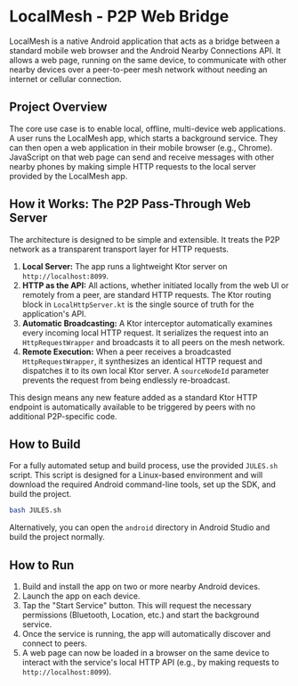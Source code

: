 # LocalMesh - P2P Web Bridge

LocalMesh is a native Android application that acts as a bridge between a standard mobile web browser and the Android Nearby Connections API. It allows a web page, running on the same device, to communicate with other nearby devices over a peer-to-peer mesh network without needing an internet or cellular connection.

## Project Overview

The core use case is to enable local, offline, multi-device web applications. A user runs the LocalMesh app, which starts a background service. They can then open a web application in their mobile browser (e.g., Chrome). JavaScript on that web page can send and receive messages with other nearby phones by making simple HTTP requests to the local server provided by the LocalMesh app.

## How it Works: The P2P Pass-Through Web Server

The architecture is designed to be simple and extensible. It treats the P2P network as a transparent transport layer for HTTP requests.

1.  **Local Server:** The app runs a lightweight Ktor server on `http://localhost:8099`.
2.  **HTTP as the API:** All actions, whether initiated locally from the web UI or remotely from a peer, are standard HTTP requests. The Ktor routing block in `LocalHttpServer.kt` is the single source of truth for the application's API.
3.  **Automatic Broadcasting:** A Ktor interceptor automatically examines every incoming local HTTP request. It serializes the request into an `HttpRequestWrapper` and broadcasts it to all peers on the mesh network.
4.  **Remote Execution:** When a peer receives a broadcasted `HttpRequestWrapper`, it synthesizes an identical HTTP request and dispatches it to its own local Ktor server. A `sourceNodeId` parameter prevents the request from being endlessly re-broadcast.

This design means any new feature added as a standard Ktor HTTP endpoint is automatically available to be triggered by peers with no additional P2P-specific code.

## How to Build

For a fully automated setup and build process, use the provided `JULES.sh` script. This script is designed for a Linux-based environment and will download the required Android command-line tools, set up the SDK, and build the project.

```bash
bash JULES.sh
```

Alternatively, you can open the `android` directory in Android Studio and build the project normally.

## How to Run

1.  Build and install the app on two or more nearby Android devices.
2.  Launch the app on each device.
3.  Tap the "Start Service" button. This will request the necessary permissions (Bluetooth, Location, etc.) and start the background service.
4.  Once the service is running, the app will automatically discover and connect to peers.
5.  A web page can now be loaded in a browser on the same device to interact with the service's local HTTP API (e.g., by making requests to `http://localhost:8099`).
